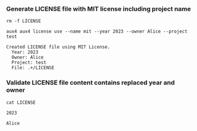 ### Generate LICENSE file with MIT license including project name

```afterAll
rm -f LICENSE
```

```execute
aux4 aux4 license use --name mit --year 2023 --owner Alice --project test
```

```expect:regex
Created LICENSE file using MIT License.
  Year: 2023
  Owner: Alice
  Project: test
  File: .+/LICENSE
```

### Validate LICENSE file content contains replaced year and owner

```execute
cat LICENSE
```

```expect:partial
2023
```

```expect:partial
Alice
```